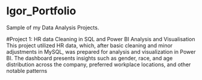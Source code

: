 # Igor_Portfolio
Sample of my Data Analysis Projects. 

#Project 1: HR data Cleaning in SQL and Power BI Analysis and Visualisation
This project utilized HR data, which, after basic cleaning and minor adjustments in MySQL, was prepared for analysis and visualization in Power BI. The dashboard presents insights such as gender, race, and age distribution across the company, preferred workplace locations, and other notable patterns
